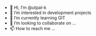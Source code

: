 - 👋 Hi, I’m @utpal-k
- 👀 I’m interested in development projects
- 🌱 I’m currently learning GIT
- 💞️ I’m looking to collaborate on ...
- 📫 How to reach me ...

<!---
utpal-k/utpal-k is a ✨ special ✨ repository because its `README.md` (this file) appears on your GitHub profile.
You can click the Preview link to take a look at your changes.
--->

